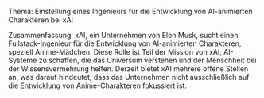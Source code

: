 Thema: Einstellung eines Ingenieurs für die Entwicklung von AI-animierten Charakteren bei xAI

Zusammenfassung: xAI, ein Unternehmen von Elon Musk, sucht einen Fullstack-Ingenieur für die Entwicklung von AI-animierten Charakteren, speziell Anime-Mädchen. Diese Rolle ist Teil der Mission von xAI, AI-Systeme zu schaffen, die das Universum verstehen und der Menschheit bei der Wissensvermehrung helfen. Derzeit bietet xAI mehrere offene Stellen an, was darauf hindeutet, dass das Unternehmen nicht ausschließlich auf die Entwicklung von Anime-Charakteren fokussiert ist.